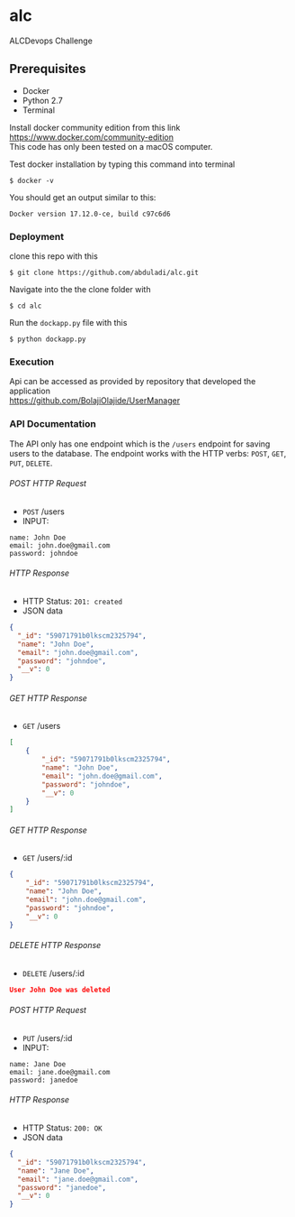 # alc
ALCDevops Challenge

## Prerequisites

* Docker
* Python 2.7
* Terminal

Install docker community edition from this link https://www.docker.com/community-edition  
This code has only been tested on a macOS computer.  
  
  
Test docker installation by typing this command into terminal  
```
$ docker -v
```  
  
You should get an output similar to this:  
```
Docker version 17.12.0-ce, build c97c6d6
```


### Deployment
clone this repo with this  
```
$ git clone https://github.com/abduladi/alc.git
```  

Navigate into the the clone folder with  
```
$ cd alc  
```  

Run the `dockapp.py` file with this  
```
$ python dockapp.py
```  

### Execution

Api can be accessed as provided by repository that developed the application  
https://github.com/BolajiOlajide/UserManager  

### API Documentation
The API only has one endpoint which is the `/users` endpoint for saving users to the database. The endpoint works with the HTTP verbs: `POST`, `GET`, `PUT`, `DELETE`.

###### POST HTTP Request
-   `POST` /users
-   INPUT:
```x-form-url-encoded
name: John Doe
email: john.doe@gmail.com
password: johndoe
```

###### HTTP Response

-   HTTP Status: `201: created`
-   JSON data
```json
{
  "_id": "59071791b0lkscm2325794",
  "name": "John Doe",
  "email": "john.doe@gmail.com",
  "password": "johndoe",
  "__v": 0
}
```

###### GET HTTP Response
-   `GET` /users

```json
[
    {
        "_id": "59071791b0lkscm2325794",
        "name": "John Doe",
        "email": "john.doe@gmail.com",
        "password": "johndoe",
        "__v": 0
    }
]
```

###### GET HTTP Response
-   `GET` /users/:id

```json
{
    "_id": "59071791b0lkscm2325794",
    "name": "John Doe",
    "email": "john.doe@gmail.com",
    "password": "johndoe",
    "__v": 0
}
```

###### DELETE HTTP Response
-   `DELETE` /users/:id

```json
User John Doe was deleted
```

###### POST HTTP Request
-   `PUT` /users/:id
-   INPUT:
```x-form-url-encoded
name: Jane Doe
email: jane.doe@gmail.com
password: janedoe
```

###### HTTP Response

-   HTTP Status: `200: OK`
-   JSON data
```json
{
  "_id": "59071791b0lkscm2325794",
  "name": "Jane Doe",
  "email": "jane.doe@gmail.com",
  "password": "janedoe",
  "__v": 0
}
```


